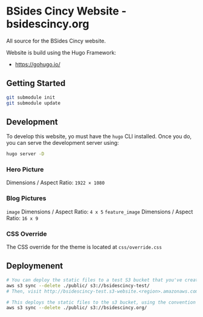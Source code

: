# BSides Cincy Website - bsidescincy.org

All source for the BSides Cincy website.

Website is build using the Hugo Framework:
* https://gohugo.io/

## Getting Started

```bash
git submodule init
git submodule update
```

## Development

To develop this website, yo must have the `hugo` CLI installed. Once you do, you can serve the development server using:

```bash
hugo server -D
```

### Hero Picture

Dimensions / Aspect Ratio: `1922 × 1080`

### Blog Pictures

`image` Dimensions / Aspect Ratio: `4 x 5`
`feature_image` Dimensions / Aspect Ratio: `16 x 9`

### CSS Override

The CSS override for the theme is located at `css/override.css`

## Deploymenent

```bash
# You can deploy the static files to a test S3 bucket that you've created or been granted rights on:
aws s3 sync --delete ./public/ s3://bsidescincy-test/
# Then, visit http://bsidescincy-test.s3-website.<region>.amazonaws.com/ to test it in the wild

# This deploys the static files to the s3 bucket, using the convention common to AWS S3 web hosting:
aws s3 sync --delete ./public/ s3://bsidescincy.org/
```
